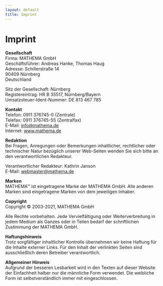 ```yaml
---
layout: default
title: Imprint
---
```


# Imprint

**Gesellschaft**  
Firma: MATHEMA GmbH  
Geschäftsführer: Andreas Hanke, Thomas Haug  
Adresse: Schillerstraße 14  
90409 Nürnberg  
Deutschland

Sitz der Gesellschaft: Nürnberg  
Registereintrag: HR B 35517, Nürnberg/Bayern  
Umsatzsteuer-Ident-Nummer: DE 813 467 785

**Kontakt**  
Telefon: 0911 376745-0 (Zentrale)  
Telefax: 0911 376745-55 (Zentralfax)  
E-Mail: info@mathema.de  
Internet: www.mathema.de

**Redaktion**  
Bei Fragen, Anregungen oder Bemerkungen inhaltlicher, rechtlicher oder technischer Natur bezüglich unserer Web-Seiten wenden Sie sich bitte an den verantwortlichen Redakteur.

Verantwortlicher Redakteur: Kathrin Janson  
E-Mail: webmaster@mathema.de

**Marken**  
MATHEMA™ ist eingetragene Marke der MATHEMA GmbH. Alle anderen Marken sind eingetragene Marken von dem jeweiligen Inhaber.

**Copyright**  
Copyright © 2003-2021, MATHEMA GmbH

Alle Rechte vorbehalten. Jede Vervielfältigung oder Weiterverbreitung in jedem Medium als Ganzes oder in Teilen bedarf der schriftlichen Zustimmung der MATHEMA GmbH.

**Haftungshinweis**  
Trotz sorgfältiger inhaltlicher Kontrolle übernehmen wir keine Haftung für die Inhalte externer Links. Für den Inhalt der verlinkten Seiten sind ausschließlich deren Betreiber verantwortlich.

**Allgemeiner Hinweis**  
Aufgrund der besseren Lesbarkeit wird in den Texten auf dieser Website der Einfachheit halber nur die männliche Form verwendet. Die weibliche Form ist selbstverständlich immer mit eingeschlossen.